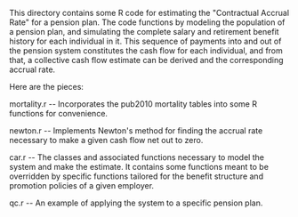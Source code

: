 This directory contains some R code for estimating the "Contractual
Accrual Rate" for a pension plan.  The code functions by modeling the
population of a pension plan, and simulating the complete salary and
retirement benefit history for each individual in it.  This sequence
of payments into and out of the pension system constitutes the cash
flow for each individual, and from that, a collective cash flow
estimate can be derived and the corresponding accrual rate.

Here are the pieces:

mortality.r -- Incorporates the pub2010 mortality tables into some R
functions for convenience.

newton.r -- Implements Newton's method for finding the accrual rate
necessary to make a given cash flow net out to zero.

car.r -- The classes and associated functions necessary to model the
system and make the estimate.  It contains some functions meant to be
overridden by specific functions tailored for the benefit structure
and promotion policies of a given employer.

qc.r -- An example of applying the system to a specific pension plan.
